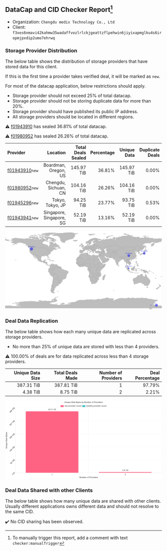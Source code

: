 ## DataCap and CID Checker Report[^1]
 - Organization: `Chengdu medix Technology Co., Ltd`
 - Client: `f3xes6nmavi42kahmw35wadaffvozlrlckjgeattzflpehwin6jiyixapmglku4s6iropmjpxdip2umo7ehrwq`
### Storage Provider Distribution
The below table shows the distribution of storage providers that have stored data for this client.

If this is the first time a provider takes verified deal, it will be marked as `new`.

For most of the datacap application, below restrictions should apply.
 - Storage provider should not exceed 25% of total datacap.
 - Storage provider should not be storing duplicate data for more than 20%.
 - Storage provider should have published its public IP address.
 - All storage providers should be located in different regions.

⚠️ [f01943910](https://filfox.info/en/address/f01943910) has sealed 36.81% of total datacap.

⚠️ [f01980952](https://filfox.info/en/address/f01980952) has sealed 26.26% of total datacap.

| Provider                                                    |                 Location | Total Deals Sealed | Percentage | Unique Data | Duplicate Deals |
| :---------------------------------------------------------- | -----------------------: | -----------------: | ---------: | ----------: | --------------: |
| [f01943910](https://filfox.info/en/address/f01943910)`new`  |     Boardman, Oregon, US |         145.97 TiB |     36.81% |  145.97 TiB |           0.00% |
| [f01980952](https://filfox.info/en/address/f01980952)`new`  |     Chengdu, Sichuan, CN |         104.16 TiB |     26.26% |  104.16 TiB |           0.00% |
| [f01945296](https://filfox.info/en/address/f01945296)`new`  |         Tokyo, Tokyo, JP |          94.25 TiB |     23.77% |   93.75 TiB |           0.53% |
| [f01943941](https://filfox.info/en/address/f01943941)`new`  | Singapore, Singapore, SG |          52.19 TiB |     13.16% |   52.19 TiB |           0.00% |

![Provider Distribution](https://raw.githubusercontent.com/data-preservation-programs/filplus-checker-assets/main/filecoin-project/filecoin-plus-large-datasets/issues/881/1671097855872.png)
### Deal Data Replication
The below table shows how each many unique data are replicated across storage providers.
- No more than 25% of unique data are stored with less than 4 providers.

⚠️ 100.00% of deals are for data replicated across less than 4 storage providers.

| Unique Data Size | Total Deals Made | Number of Providers | Deal Percentage |
| ---------------: | ---------------: | ------------------: | --------------: |
|       387.31 TiB |       387.81 TiB |                   1 |          97.79% |
|         4.38 TiB |         8.75 TiB |                   2 |           2.21% |

![Replication Distribution](https://raw.githubusercontent.com/data-preservation-programs/filplus-checker-assets/main/filecoin-project/filecoin-plus-large-datasets/issues/881/1671097856536.png)
### Deal Data Shared with other Clients
The below table shows how many unique data are shared with other clients.
Usually different applications owns different data and should not resolve to the same CID.

✔️ No CID sharing has been observed.

[^1]: To manually trigger this report, add a comment with text `checker:manualTrigger`
